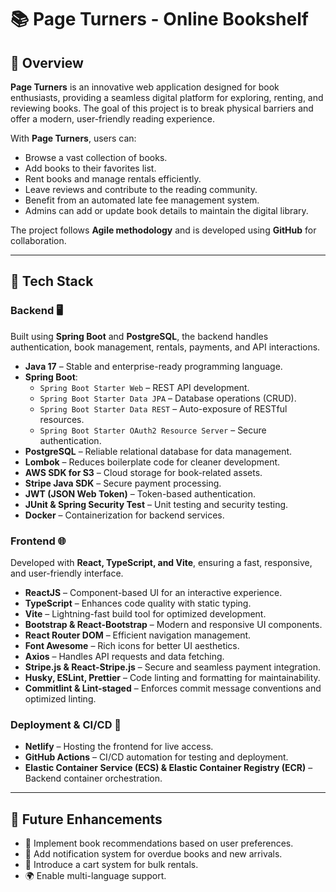 # 📚 Page Turners - Online Bookshelf  

## 📝 Overview  

**Page Turners** is an innovative web application designed for book enthusiasts, providing a seamless digital platform for exploring, renting, and reviewing books. The goal of this project is to break physical barriers and offer a modern, user-friendly reading experience.  

With **Page Turners**, users can:  
- Browse a vast collection of books.  
- Add books to their favorites list.  
- Rent books and manage rentals efficiently.  
- Leave reviews and contribute to the reading community.  
- Benefit from an automated late fee management system.  
- Admins can add or update book details to maintain the digital library.  

The project follows **Agile methodology** and is developed using **GitHub** for collaboration.  

---

## 🔧 Tech Stack  

### Backend 🖥️  
Built using **Spring Boot** and **PostgreSQL**, the backend handles authentication, book management, rentals, payments, and API interactions.  

- **Java 17** – Stable and enterprise-ready programming language.  
- **Spring Boot**:  
  - `Spring Boot Starter Web` – REST API development.  
  - `Spring Boot Starter Data JPA` – Database operations (CRUD).  
  - `Spring Boot Starter Data REST` – Auto-exposure of RESTful resources.  
  - `Spring Boot Starter OAuth2 Resource Server` – Secure authentication.  
- **PostgreSQL** – Reliable relational database for data management.  
- **Lombok** – Reduces boilerplate code for cleaner development.  
- **AWS SDK for S3** – Cloud storage for book-related assets.  
- **Stripe Java SDK** – Secure payment processing.  
- **JWT (JSON Web Token)** – Token-based authentication.  
- **JUnit & Spring Security Test** – Unit testing and security testing.  
- **Docker** – Containerization for backend services.  

### Frontend 🌐  
Developed with **React, TypeScript, and Vite**, ensuring a fast, responsive, and user-friendly interface.  

- **ReactJS** – Component-based UI for an interactive experience.  
- **TypeScript** – Enhances code quality with static typing.  
- **Vite** – Lightning-fast build tool for optimized development.  
- **Bootstrap & React-Bootstrap** – Modern and responsive UI components.  
- **React Router DOM** – Efficient navigation management.  
- **Font Awesome** – Rich icons for better UI aesthetics.  
- **Axios** – Handles API requests and data fetching.  
- **Stripe.js & React-Stripe.js** – Secure and seamless payment integration.  
- **Husky, ESLint, Prettier** – Code linting and formatting for maintainability.  
- **Commitlint & Lint-staged** – Enforces commit message conventions and optimized linting.  

### Deployment & CI/CD 🚀  
- **Netlify** – Hosting the frontend for live access.  
- **GitHub Actions** – CI/CD automation for testing and deployment.  
- **Elastic Container Service (ECS) & Elastic Container Registry (ECR)** – Backend container orchestration.

---

## 🚀 Future Enhancements

- 📖 Implement book recommendations based on user preferences.
- 🔔 Add notification system for overdue books and new arrivals.
- 🛒 Introduce a cart system for bulk rentals.
- 🌍 Enable multi-language support.
